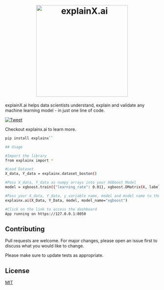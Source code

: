 <h1 align="center">
	<img width="300" src="https://i.ibb.co/yY7tfDg/Logo.jpg" alt="explainX.ai"> 
	<br>
</h1>


explainX.ai helps data scientists understand, explain and validate any machine learning model - in just one line of code.

[![Tweet](https://img.shields.io/twitter/url/http/shields.io.svg?style=social)](https://twitter.com/intent/tweet?text=Explain%20Any%20Black%20Box%20Machine%20Learning%20Model%20in%20just%20one%20line%20of%20code%21&url=https://www.explainx.ai&hashtags=xai,explainable_ai,explainable_machine_learning,trust_in_ai,transparent_ai)

Checkout explainx.ai to learn more.


```bash
pip install explainx``

## Usage

#Import the library
from explainx import *

#Load Dataset
X_data, Y_data = explainx.dataset_boston()

#Pass X_data, Y_data as numpy arrays into your XGBoost Model
model = xgboost.train({"learning_rate": 0.01}, xgboost.DMatrix(X, label=Y_data), 100)

#Pass your X_data, Y_data, y_variable name, model and model name to the explainx function
explainx.ai(X_Data, Y_Data, model, model_name="xgboost")

#Click on the link to access the dashboard
App running on https://127.0.0.1:8050
```

## Contributing
Pull requests are welcome. For major changes, please open an issue first to discuss what you would like to change.

Please make sure to update tests as appropriate.

## License
[MIT](https://choosealicense.com/licenses/mit/)

